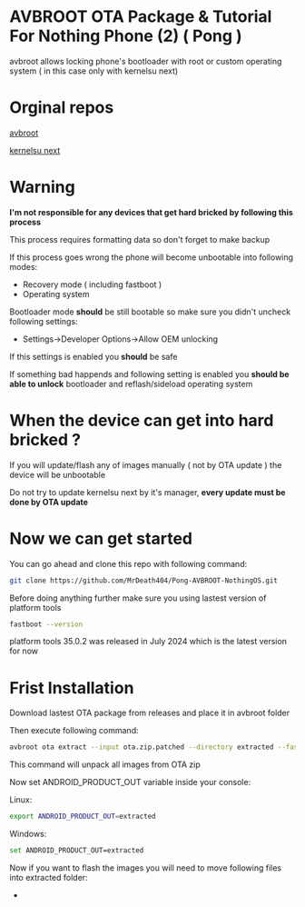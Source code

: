 # AVBROOT OTA Package & Tutorial For Nothing Phone (2) ( Pong )
avbroot allows locking phone's bootloader with root or custom operating system ( in this case only with kernelsu next)

# Orginal repos
[avbroot](https://github.com/chenxiaolong/avbroot)

[kernelsu next](https://github.com/KernelSU-Next/KernelSU-Next)

# Warning
**I'm not responsible for any devices that get hard bricked by following this process**

This process requires formatting data so don't forget to make backup

If this process goes wrong the phone will become unbootable into following modes:

- Recovery mode ( including fastboot )
- Operating system

Bootloader mode **should** be still bootable so make sure you didn't uncheck following settings:

- Settings->Developer Options->Allow OEM unlocking

If this settings is enabled you **should** be safe

If something bad happends and following setting is enabled you **should be able to unlock** bootloader and reflash/sideload operating system

# When the device can get into hard bricked ?
If you will update/flash any of images manually ( not by OTA update ) the device will be unbootable

Do not try to update kernelsu next by it's manager, **every update must be done by OTA update**

# Now we can get started

You can go ahead and clone this repo with following command:

```sh
git clone https://github.com/MrDeath404/Pong-AVBROOT-NothingOS.git
```

Before doing anything further make sure you using lastest version of platform tools

```sh
fastboot --version
```

platform tools 35.0.2 was released in July 2024 which is the latest version for now

# Frist Installation
Download lastest OTA package from releases and place it in avbroot folder

Then execute following command:

```sh
avbroot ota extract --input ota.zip.patched --directory extracted --fastboot --all
```

This command will unpack all images from OTA zip

Now set ANDROID_PRODUCT_OUT variable inside your console:

Linux:
```sh
export ANDROID_PRODUCT_OUT=extracted
```

Windows:
```sh
set ANDROID_PRODUCT_OUT=extracted
```

Now if you want to flash the images you will need to move following files into extracted folder:

- 
